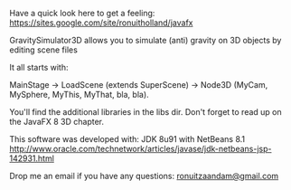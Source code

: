 Have a quick look here to get a feeling: https://sites.google.com/site/ronuitholland/javafx

GravitySimulator3D allows you to simulate (anti) gravity on 3D objects by editing scene files

It all starts with:

MainStage -> LoadScene (extends SuperScene) -> Node3D (MyCam, MySphere, MyThis, MyThat, bla, bla).

You'll find the additional libraries in the libs dir. Don't forget to read up on the JavaFX 8 3D chapter.

This software was developed with: JDK 8u91 with NetBeans 8.1 http://www.oracle.com/technetwork/articles/javase/jdk-netbeans-jsp-142931.html

Drop me an email if you have any questions: ronuitzaandam@gmail.com
